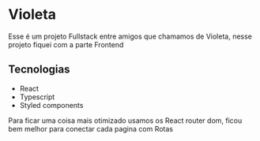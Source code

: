 # Violeta

Esse é um projeto Fullstack entre amigos que chamamos de Violeta,
nesse projeto fiquei com a parte Frontend

## Tecnologias
- React
- Typescript
- Styled components

Para ficar uma coisa mais otimizado usamos os React router dom,
ficou bem melhor para conectar cada pagina com Rotas
